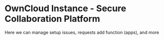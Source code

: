 # OwnCloud Instance - Secure Collaboration Platform

Here we can manage setup issues, requests add function (apps), and more
